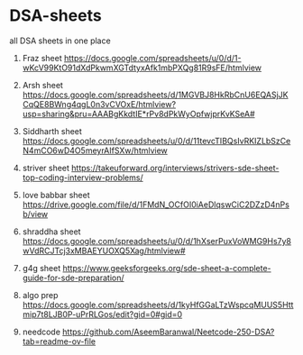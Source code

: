 # DSA-sheets
all DSA sheets in one place

1. Fraz sheet
https://docs.google.com/spreadsheets/u/0/d/1-wKcV99KtO91dXdPkwmXGTdtyxAfk1mbPXQg81R9sFE/htmlview

2. Arsh sheet
https://docs.google.com/spreadsheets/d/1MGVBJ8HkRbCnU6EQASjJKCqQE8BWng4qgL0n3vCVOxE/htmlview?usp=sharing&pru=AAABgKkdtIE*rPv8dPkWyOpfwjprKvKSeA#

3. Siddharth sheet
https://docs.google.com/spreadsheets/u/0/d/11tevcTIBQsIvRKIZLbSzCeN4mCO6wD4O5meyrAIfSXw/htmlview

4. striver sheet
https://takeuforward.org/interviews/strivers-sde-sheet-top-coding-interview-problems/

5. love babbar sheet
https://drive.google.com/file/d/1FMdN_OCfOI0iAeDlqswCiC2DZzD4nPsb/view

6. shraddha sheet
https://docs.google.com/spreadsheets/u/0/d/1hXserPuxVoWMG9Hs7y8wVdRCJTcj3xMBAEYUOXQ5Xag/htmlview#

7. g4g sheet
https://www.geeksforgeeks.org/sde-sheet-a-complete-guide-for-sde-preparation/

8. algo prep
https://docs.google.com/spreadsheets/d/1kyHfGGaLTzWspcqMUUS5Httmip7t8LJB0P-uPrRLGos/edit?gid=0#gid=0

9. needcode
https://github.com/AseemBaranwal/Neetcode-250-DSA?tab=readme-ov-file
